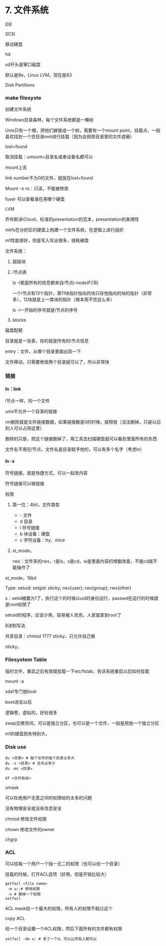 # 7. 文件系统

IDE

SCSI

移动硬盘





hd

sd开头是窜口磁盘



默认是8e，Linux LVM，现在是83





Disk Partitions



### make filesyste

创建文件系统

Windows目录森林，每个文件系统都是一棵树

Unix只有一个根，把他们嫁接成一个树，需要有一个mount point，挂载点，一般喜欢找到一个空目录mnt进行挂载（因为会把原目录里的文件遮蔽）



lost+found

取消挂载：umount+目录名或者设备名都可以

mount上去

link number不为0的文件，就放在lost+found



Mount -o ro：只读，不能被修改



fuser 可以查看谁在用哪个硬盘



LVM





乔布斯讲iCloud，标准的presentation的范本，presentation的条理性



mkfs在分好区的硬盘上构建一个文件系统，在逻辑上进行组织



m1性能很好，但是写入写出很多，很耗硬盘



文件系统：

1. 超级块

   

2. i节点表

   ls -l里面所有的信息都来自i节点i-node(FCB)

   一个i节点有13个指针，第11块指针指向的块只存他指向的块的指针（非常多），12块就是上一类块的指针（根本用不完这么多）

   ls -i一开始的序号就是i节点的序号

3. blocks



磁盘配额



目录就是一张表，存的就是所有的i节点信息

entry：文件，从哪个目录里面出现一下

文件移动，只需要修改两个目录就可以了，所以非常快



### 链接

#### ln：link

i节点一样，同一个文件

unix不允许一个目录的链接



rm删除就是文件链接数据，如果链接数是0的时候，就释放（没法删掉，只是以后别人可以占用这里）



删除的只是，把这个链接删掉了，用工具去扫描硬盘就可以看到里面所有的东西

文件名不用在i节点，文件名是目录赋予他的，可以有多个名字（考虑ln）



#### ln -s

符号链接，就是快捷方式，可以一起改内容

符号链接可以做链接





权限

1. 第一位：4bit，文件类型

   - \- 文件
   - d 目录
   - l 符号链接
   - b 块设备：硬盘
   - c 字符设备：tty、mice

2. st_mode，

   

   rwx：文件夹的rwx，r是ls，x是cd，w是里面内容的增删改查，不能cd就不能操作了



st_mode，16bit

Type: setuid: setgid: sticky; rwx(user); rwx(group); rwx(other)

s：setid被置为1了，执行这个的时候以uid的身份运行，passwd在运行的时候就是root权限了

setuid的程序，应该少用，容易被人攻克，人家就拿到root了



8进制写法



共享目录：chmod 1777 sticky，只允许自己做



sticky，





### Filesystem Table



临时文件，重启之后有效就挂载一下etc/fstab，告诉系统重启以后如何挂载

mount -a



sda1专门放boot

boot进去以后



逻辑卷，虚拟的，好处很多

swap交换空间，可以是独立分区，也可以是一个文件，一般是用放一个独立分区

m1的硬盘损失特别大，





### Disk use

```shell
du <目录> # 每个文件的每个目录占多大
du -s <目录> # 总共占多少
du -ms <目录>

df <文件系统>
```





umask

可以杜绝用户无意之间的权限给的太多的问题



没有物理安全就没有信息安全



chmod 修改文件权限

chown 修改文件的owner

chgrp 





### ACL

可以给每一个用户一个独一无二的权限（也可以给一个目录）



挂载的时候，打开ACL选项（好用，但是开销比较大）



```shell
getfacl <file name>
 -m u::# 修改权限
 -x # 删掉一个权限
setfacl 
```



ACL mask给一个最大的权限，所有人的权限不超过这个



copy ACL

给一个目录设置一个ACL权限，然后下面所有的文件都有权限

```shell
setfacl -dm u: # 多了一个d，可以让所有人都可以
```



